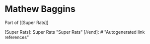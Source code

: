 # Mathew Baggins

Part of [[Super Rats]]

[//begin]: # "Autogenerated link references for markdown compatibility"
[Super Rats]: Super Rats "Super Rats"
[//end]: # "Autogenerated link references"
